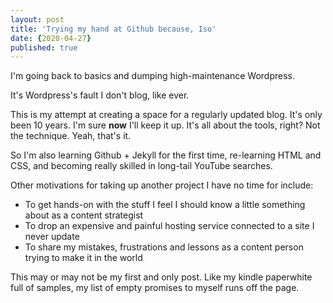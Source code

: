 ```yaml
---
layout: post
title: 'Trying my hand at Github because, Iso'
date: {2020-04-27}
published: true
---
```


I'm going back to basics and dumping high-maintenance Wordpress.

It's Wordpress's fault I don't blog, like ever.

This is my attempt at creating a space for a regularly updated blog. It's only been 10 years. I'm sure __now__ I'll keep it up. It's all about the tools, right? Not the technique. Yeah, that's it.

So I'm also learning Github + Jekyll for the first time, re-learning HTML and CSS, and becoming really skilled in long-tail YouTube searches.  

Other motivations for taking up another project I have no time for include: 

- To get hands-on with the stuff I feel I should know a little something about as a content strategist
- To drop an expensive and painful hosting service connected to a site I never update
- To share my mistakes, frustrations and lessons as a content person trying to make it in the world

This may or may not be my first and only post. Like my kindle paperwhite full of samples, my list of empty promises to myself runs off the page. 



